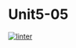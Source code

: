 # Unit5-05
[![linter](https://github.com/Abdullah-Al-Rashid/Unit5-05/workflows/linter/badge.svg)](https://github.com/marketplace/actions/super-linter)  
